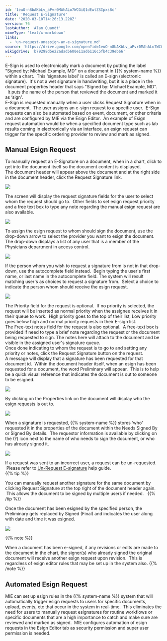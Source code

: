 ```yaml
---
id: '1euO-n8bAKbLv_aPvr0MAhALo7WCGiQ1dEwtZSIpxs8c'
title: 'Request E-Signature'
date: '2020-03-10T14:26:13.228Z'
version: 76
lastAuthor: 'Alan Quandt'
mimeType: 'text/x-markdown'
links:
  - 'un-request-unassign-an-e-signature.md'
source: 'https://drive.google.com/open?id=1euO-n8bAKbLv_aPvr0MAhALo7WCGiQ1dEwtZSIpxs8c'
wikigdrive: 'b79298d5e22adad5600e11ad6116c5fb4c39eb66'
---
```

E-Sign is used to electronically mark a document by putting the label "Signed by: Michael Example, MD" on a document in {{% system-name %}} within a chart.  This ‘signature label' is called an E-sign (electronic signature).  It's not a wet signature in handwriting, but it is a place in the document properties header that says "Signed by: Michael Example, MD".   It puts the name of the person that reviewed the document and marked it as ‘sign'.  
E-Sign is requested manually when a user clicks Request Signature when in a document.  The user assigns an e-sign request to a specific user.  E-Sign requests can also be automated based on event, document, or other criteria and are configured by MIE via the Esign Editor.  An example of Esign request automation would be when a specified document type such as lab results coming in electronically via an interface, an esign request can trigger for the specific ordering provider to review and mark as signed.  

## **Manual Esign Request**

To manually request an E-Signature on a document, when in a chart, click to get into the document itself so the document content is displayed.  
The document header will appear above the document and at the right side in the document header, click the Request Signature link.


![](../request-e-signature.assets/c615b2c2c5ceacdb9d598d9cd60c9104.png)


The screen will display the request signature fields for the user to select whom the request should go to.  Other fields to set esign request priority and a free text box to type any note regarding the manual esign request are also available.


![](../request-e-signature.assets/7a39470f0567b661f6bf561f711988d4.png)


To assign the esign request to whom should sign the document, use the drop-down arrow to select the provider you want to esign the document. The drop-down displays a list of any user that is a member of the Physicians department in access control.


![](../request-e-signature.assets/0f617913656617ad3823f9ac063b619c.png)


If the person whom you wish to request a signature from is not in that drop-down, use the autocomplete field instead.  Begin typing the user's first name, or last name in the autocomplete field. The system will result matching user's as choices to request a signature from.  Select a choice to indicate the person whom should receive the esign request.


![](../request-e-signature.assets/fc90bdd71982f3f688b0c35b4129b87f.png)


The Priority field for the request is optional.  If no priority is selected, the request will be inserted as normal priority when the assignee receives it in their queue to work.  High priority goes to the top of their list, Low priority goes below high and normal priority requests in their E-sign list.  
The Free-text notes field for the request is also optional.  A free-text box is provided if need to type a brief note regarding the request or the document being requested to sign. The notes here will attach to the document and be visible in the assigned user's signature queue.  
Once done indicating to whom the request is to go to and setting any priority or notes, click the Request Signature button on the request.  
A message will display that a signature has been requested for that document id.  Within the document header itself, when an esign has been requested for a document, the word Preliminary will appear.  This is to help be a quick visual reference that indicates the document is out to someone to be esigned.


![](../request-e-signature.assets/e4b7bbc58c68c43dfa85b7af5f364dbd.png)


By clicking on the Properties link on the document will display who the esign requests is out to.


![](../request-e-signature.assets/ceadecbec8afb8d873d317cf40ab9aa9.png)


When a signature is requested, {{% system-name %}} stores ‘who' requested it in the properties of the document within the Needs Signed By or Signed By details.  The requestor information is available by clicking on the (?) icon next to the name of who needs to sign the document, or who has already signed it.


![](../request-e-signature.assets/836296ddb1f8998137ccec595aea47b0.png)


If a request was sent to an incorrect user, a request can be un-requested.  Please refer to [Un-Request E-signature](un-request-unassign-an-e-signature.md) help guide.  
{{% tip %}}

You can manually request another signature for the same document by clicking Request Signature at the top right of the document header again.  This allows the document to be signed by multiple users if needed.  
{{% /tip %}}

Once the document has been esigned by the specified person, the Preliminary gets replaced by Signed (Final) and indicates the user along with date and time it was esigned.


![](../request-e-signature.assets/d069e19d50ce8fbe21b5b1184f358a80.png)


{{% note %}}

When a document has been e-signed, if any revisions or edits are made to the document in the chart, the signer(s) who already signed the original document will receive another esign request upon revision.  This is regardless of esign editor rules that may be set up in the system also.
{{% /note %}}

## **Automated Esign Request**

MIE can set up esign rules in the {{% system-name %}} system that will automatically trigger esign requests to users for specific documents, upload, events, etc that occur in the system in real-time.  This eliminates the need for users to manually request esignatures for routine workflows or specific documents that are a high importance to catch and make sure are reviewed and marked as signed.  MIE configures automation of esign requests in the Esign Editor tab as security permission and super user permission is needed.

